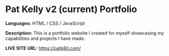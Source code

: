 # Pat Kelly v2 (current) Portfolio
**Languages:** HTML / CSS / JavaScript

**Description:** This is a portfolio website I created for myself showcasing my capabilities and projects I have made.

**LIVE SITE URL:** https://patk80.com/
